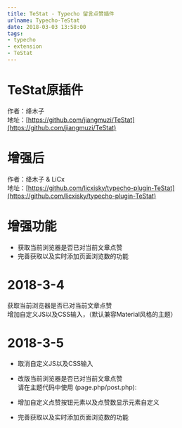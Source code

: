 ```yaml
---
title: TeStat - Typecho 留言点赞插件
urlname: Typecho-TeStat
date: 2018-03-03 13:58:00
tags: 
- typecho
- extension
- TeStat
---
```

TeStat原插件
=========

作者：绛木子  
地址：[https://github.com/jiangmuzi/TeStat](https://github.com/jiangmuzi/TeStat)


<!--more-->


增强后
===

作者：绛木子 & LiCx  
地址：[https://github.com/licxisky/typecho-plugin-TeStat](https://github.com/licxisky/typecho-plugin-TeStat)

增强功能
====

*   获取当前浏览器是否已对当前文章点赞
*   完善获取以及实时添加页面浏览数的功能

2018-3-4
========

获取当前浏览器是否已对当前文章点赞  
增加自定义JS以及CSS输入，（默认兼容Material风格的主题）

2018-3-5
========

*   取消自定义JS以及CSS输入
*   改版当前浏览器是否已对当前文章点赞  
    请在主题代码中使用 (page.php/post.php):
    
*   增加自定义点赞按钮元素以及点赞数显示元素自定义
*   完善获取以及实时添加页面浏览数的功能